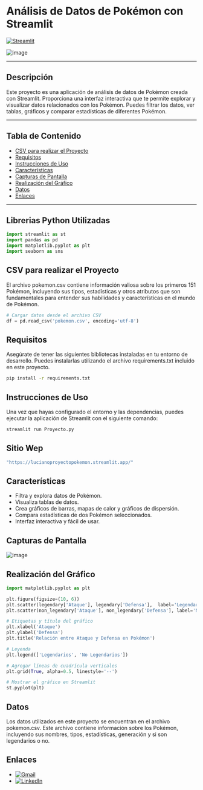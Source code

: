 # Análisis de Datos de Pokémon con Streamlit

[![Streamlit](https://img.shields.io/badge/Streamlit-FF4B4B?style=for-the-badge&logo=streamlit&logoColor=white)](https://lucianoproyectopokemon.streamlit.app/)


![image](https://github.com/LUXI4NO/AnalystData-Pokemon/assets/140111840/61610e38-7529-4d34-8bf6-83dae959c361)

---

## Descripción

Este proyecto es una aplicación de análisis de datos de Pokémon creada con Streamlit. Proporciona una interfaz interactiva que te permite explorar y visualizar datos relacionados con los Pokémon. Puedes filtrar los datos, ver tablas, gráficos y comparar estadísticas de diferentes Pokémon.

---

## Tabla de Contenido

- [CSV para realizar el Proyecto](#csv-para-realizar-el-proyecto)
- [Requisitos](#requisitos)
- [Instrucciones de Uso](#instrucciones-de-uso)
- [Características](#características)
- [Capturas de Pantalla](#capturas-de-pantalla)
- [Realización del Gráfico](#realización-del-gráfico)
- [Datos](#datos)
- [Enlaces](#enlaces)

---
## Librerias Python Utilizadas
```python
import streamlit as st
import pandas as pd
import matplotlib.pyplot as plt
import seaborn as sns
```

## CSV para realizar el Proyecto
El archivo pokemon.csv contiene información valiosa sobre los primeros 151 Pokémon, incluyendo sus tipos, estadísticas y otros atributos que son fundamentales para entender sus habilidades y características en el mundo de Pokémon.
```python
# Cargar datos desde el archivo CSV
df = pd.read_csv('pokemon.csv', encoding='utf-8')
```

## Requisitos
Asegúrate de tener las siguientes bibliotecas instaladas en tu entorno de desarrollo. Puedes instalarlas utilizando el archivo requirements.txt incluido en este proyecto.

```bash
pip install -r requirements.txt
```


## Instrucciones de Uso
Una vez que hayas configurado el entorno y las dependencias, puedes ejecutar la aplicación de Streamlit con el siguiente comando:
```bash
streamlit run Proyecto.py
```

## Sitio Wep
```bash
"https://lucianoproyectopokemon.streamlit.app/"
```

## Características
- Filtra y explora datos de Pokémon.
- Visualiza tablas de datos.
- Crea gráficos de barras, mapas de calor y gráficos de dispersión.
- Compara estadísticas de dos Pokémon seleccionados.
- Interfaz interactiva y fácil de usar.

## Capturas de Pantalla

![image](https://github.com/LUXI4NO/AnalystData-Pokemon/assets/140111840/ae149618-f1c6-4119-b0a8-c8729617b824)


## Realización del Gráfico

``` Python
import matplotlib.pyplot as plt

plt.figure(figsize=(10, 6))
plt.scatter(legendary['Ataque'], legendary['Defensa'],  label='Legendarios', color='#FFC50A', marker='*', s=50)
plt.scatter(non_legendary['Ataque'], non_legendary['Defensa'], label='No Legendarios', color='#E11528', marker='o', s=30)

# Etiquetas y título del gráfico
plt.xlabel('Ataque')
plt.ylabel('Defensa')
plt.title('Relación entre Ataque y Defensa en Pokémon')

# Leyenda
plt.legend(['Legendarios', 'No Legendarios'])

# Agregar líneas de cuadrícula verticales
plt.grid(True, alpha=0.5, linestyle='--')

# Mostrar el gráfico en Streamlit
st.pyplot(plt)

```

## Datos
Los datos utilizados en este proyecto se encuentran en el archivo pokemon.csv. Este archivo contiene información sobre los Pokémon, incluyendo sus nombres, tipos, estadísticas, generación y si son legendarios o no.

## Enlaces
- [![Gmail](https://img.shields.io/badge/Gmail-D14836?style=for-the-badge&logo=gmail&logoColor=white)](mailto:alvarezlucianoezequiel@gmail.com)
- [![LinkedIn](https://img.shields.io/badge/LinkedIn-0A66C2?style=for-the-badge&logo=linkedin&logoColor=white)](https://www.linkedin.com/in/luciano-alvarez-332843285/)

